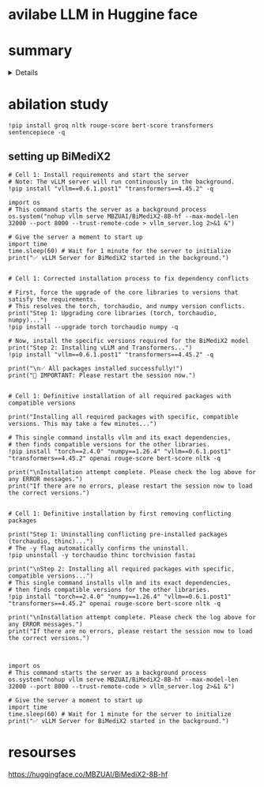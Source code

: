 
# avilabe LLM in Huggine face
# summary
<details>
1. bert-large-arabic

google-bert/bert-base-uncased

sentence-transformers/all-mpnet-base-v2

FacebookAI/roberta-large

neuralmind/bert-base-portuguese-cased

google-bert/bert-base-multilingual-cased

distilbert/distilbert-base-uncased

emilyalsentzer/Bio_ClinicalBERT

google-bert/bert-base-cased

microsoft/deberta-v3-base

microsoft/deberta-v3-large

google-bert/bert-base-chinese

opensearch-project/opensearch-neural-sparse-encoding-doc-v2-distill

albert/albert-base-v2

microsoft/deberta-v3-small

answerdotai/ModernBERT-base

distilbert/distilbert-base-multilingual-cased

google-bert/bert-base-german-cased

medicalai/ClinicalBERT

answerdotai/ModernBERT-large

hfl/chinese-roberta-wwm-ext

anferico/bert-for-patents

GroNLP/hateBERT

ehsanaghaei/SecureBERT

chandar-lab/NeoBERT

EuroBERT/EuroBERT-2.1B

s2w-ai/DarkBERT

airesearch/wangchanberta-base-wiki-newmm

nvidia/AMPLIFY_120M

Geotrend/distilbert-base-pt-cased

KoichiYasuoka/roberta-classical-chinese-base-char

facebook/esm2_t30_150M_UR50D

FacebookAI/xlm-roberta-base

FacebookAI/roberta-base

cross-encoder/ms-marco-MiniLM-L6-v2

FacebookAI/xlm-roberta-large

cardiffnlp/twitter-roberta-base-sentiment-latest

distilbert/distilbert-base-uncased-finetuned-sst-2-english

facebook/bart-large-mnli

facebook/esm2_t36_3B_UR50D

BAAI/bge-reranker-v2-m3

microsoft/mdeberta-v3-base

google-bert/bert-base-multilingual-uncased

almanach/camembert-base

facebook/esm2_t33_650M_UR50D

facebook/roberta-hate-speech-dynabench-r4-target

nlptown/bert-base-multilingual-uncased-sentiment

neulab/codebert-java

yiyanghkust/finbert-tone

ProsusAI/finbert

sentence-transformers/all-roberta-large-v1

cardiffnlp/twitter-xlm-roberta-base-sentiment

tomh/toxigen_hatebert

Xuhui/ToxDect-roberta-large

sentence-transformers/multi-qa-mpnet-base-dot-v1

distilbert/distilroberta-base

cross-encoder/ms-marco-MiniLM-L2-v2

microsoft/deberta-xlarge-mnli

microsoft/deberta-large-mnli

cross-encoder/ms-marco-MiniLM-L4-v2

lucadiliello/BLEURT-20-D12

google-bert/bert-large-uncased

TrustSafeAI/RADAR-Vicuna-7B

klue/roberta-base

nlpaueb/legal-bert-base-uncased

cardiffnlp/twitter-roberta-base-sentiment

cardiffnlp/twitter-roberta-base-offensive

gaunernst/bert-small-uncased

MoritzLaurer/DeBERTa-v3-base-mnli-fever-anli

cointegrated/rubert-tiny2

microsoft/deberta-base

cross-encoder/ms-marco-MiniLM-L12-v2

lxyuan/distilbert-base-multilingual-cased-sentiments-student

Shushant/nepaliBERT

aubmindlab/bert-base-arabertv02

nisuga/food_type_classification_model

FacebookAI/roberta-large-mnli

papluca/xlm-roberta-base-language-detection

blanchefort/rubert-base-cased-sentiment-rusentiment

j-hartmann/emotion-english-distilroberta-base

cross-encoder/ms-marco-TinyBERT-L2-v2

neulab/codebert-python

BAAI/bge-reranker-large

oliverguhr/german-sentiment-bert

jinaai/jina-reranker-v2-base-multilingual

MoritzLaurer/DeBERTa-v3-large-mnli-fever-anli-ling-wanli

tohoku-nlp/bert-base-japanese-whole-word-masking

ncbi/MedCPT-Cross-Encoder

microsoft/BiomedNLP-BiomedBERT-base-uncased-abstract

microsoft/deberta-v2-xlarge

SamLowe/roberta-base-go_emotions

ilsilfverskiold/classify-news-category-iptc

facebook/esm2_t6_8M_UR50D

cross-encoder/nli-deberta-v3-large

Rostlab/prot_bert

finiteautomata/beto-sentiment-analysis

vinai/phobert-base

finiteautomata/bertweet-base-sentiment-analysis

vectara/hallucination_evaluation_model

cross-encoder/nli-deberta-v3-base

E-MIMIC/inclusively-classification

cointegrated/rubert-base-cased-nli-threeway

microsoft/infoxlm-large

IDEA-CCNL/Taiyi-CLIP-Roberta-102M-Chinese

tabularisai/multilingual-sentiment-analysis

sileod/deberta-v3-base-tasksource-nli

cross-encoder/stsb-distilroberta-base

neuralmind/bert-large-portuguese-cased

sentence-transformers/all-distilroberta-v1

tals/albert-xlarge-vitaminc-mnli

blanchefort/rubert-base-cased-sentiment

nicholasKluge/ToxiGuardrail

meta-llama/Llama-Prompt-Guard-2-86M

dmis-lab/biobert-base-cased-v1.2

cmarkea/distilcamembert-base

s-nlp/roberta_toxicity_classifier

unitary/toxic-bert

mrm8488/distilroberta-finetuned-financial-news-sentiment-analysis

michellejieli/emotion_text_classifier

ElKulako/cryptobert

protectai/deberta-v3-base-prompt-injection-v2

jitesh/emotion-english

nlpaueb/legal-bert-small-uncased

jinaai/jina-reranker-v1-turbo-en

tohoku-nlp/bert-base-japanese-char-v2

westlake-repl/SaProt_650M_AF2

distilbert/distilbert-base-cased

joeddav/bart-large-mnli-yahoo-answers

DeepChem/ChemBERTa-77M-MLM

cardiffnlp/tweet-topic-21-multi

martin-ha/toxic-comment-model

ibm-research/MoLFormer-XL-both-10pct

dccuchile/bert-base-spanish-wwm-uncased

google-bert/bert-large-cased

siebert/sentiment-roberta-large-english

Djacon/rubert-tiny2-russian-emotion-detection

sismetanin/rubert-ru-sentiment-rusentiment

sentence-transformers/multi-qa-mpnet-base-cos-v1

KoalaAI/Text-Moderation

madhurjindal/autonlp-Gibberish-Detector-492513457

hkunlp/instructor-large

cross-encoder/mmarco-mMiniLMv2-L12-H384-v1

Arunavaonly/Bangla-twoclass-Sentiment-Analyzer

valhalla/distilbart-mnli-12-1

microsoft/BiomedNLP-BiomedBERT-base-uncased-abstract-fulltext

soleimanian/financial-roberta-large-sentiment

qandos0/SentimentArEng

bardsai/twitter-emotion-pl-base

eevvgg/bert-polish-sentiment-politics

Voicelab/herbert-base-cased-sentiment

iarfmoose/bert-base-cased-qa-evaluator

nie3e/sentiment-polish-gpt2-large

visegradmedia-emotion/Emotion_RoBERTa_polish6

nie3e/go-emotions-polish-gpt2-small-v0.0.1

CAMeL-Lab/bert-base-arabic-camelbert-mix-sentiment

circulus/koelectra-polite-v1

joeddav/xlm-roberta-large-xnli

typeform/distilbert-base-uncased-mnli

MoritzLaurer/mDeBERTa-v3-base-mnli-xnli

deepset/deberta-v3-base-injection

ixa-ehu/roberta-eus-euscrawl-large-cased

sentence-transformers/multi-qa-distilbert-cos-v1

unitary/unbiased-toxic-roberta

microsoft/BiomedVLP-CXR-BERT-specialized

mixedbread-ai/mxbai-rerank-xsmall-v1

nreimers/MiniLMv2-L6-H384-distilled-from-BERT-Large

ai-forever/ruBert-base

DunnBC22/ibert-roberta-base-Abusive_Or_Threatening_Speech

bhadresh-savani/distilbert-base-uncased-emotion

tohoku-nlp/bert-base-japanese-char

koheiduck/bert-japanese-finetuned-sentiment

dbmdz/bert-base-italian-xxl-cased

MoritzLaurer/deberta-v3-xsmall-zeroshot-v1.1-all-33

MoritzLaurer/deberta-v3-large-zeroshot-v2.0

huggingface/CodeBERTa-small-v1

hfl/chinese-bert-wwm

qanastek/51-languages-classifier

seyonec/ChemBERTa-zinc-base-v1

microsoft/deberta-v2-xlarge-mnli

kk08/CryptoBERT

vinai/bertweet-base

dccuchile/bert-base-spanish-wwm-cased

distilbert/distilbert-base-german-cased

opensearch-project/opensearch-neural-sparse-encoding-v2-distill

jinaai/jina-embeddings-v2-base-code

MilaNLProc/feel-it-italian-emotion

MilaNLProc/feel-it-italian-sentiment

Charangan/MedBERT

cardiffnlp/twitter-xlm-roberta-base-sentiment-multilingual

prithivida/parrot_adequacy_model

yikuan8/Clinical-Longformer

tohoku-nlp/bert-base-japanese

kykim/bert-kor-base

microsoft/graphcodebert-base

facebook/xlm-v-base

tohoku-nlp/bert-base-japanese-v2

arnosimons/astro-hep-bert

microsoft/BiomedVLP-CXR-BERT-general

klue/bert-base

naver/efficient-splade-VI-BT-large-query

Veggiee/roberta-base-gptq-4bit

zhihan1996/DNA_bert_6

Qdrant/Splade_PP_en_v1

facebook/esm2_t12_35M_UR50D

airesearch/wangchanberta-base-att-spm-uncased

hfl/chinese-roberta-wwm-ext-large

HooshvareLab/bert-fa-base-uncased

beomi/kcbert-base

KB/bert-base-swedish-cased

google-bert/bert-base-cased-finetuned-mrpc

julien-c/dummy-unknown
  
</details>



# abilation study


```
!pip install groq nltk rouge-score bert-score transformers sentencepiece -q
```


## setting up BiMediX2


```
# Cell 1: Install requirements and start the server
# Note: The vLLM server will run continuously in the background.
!pip install "vllm==0.6.1.post1" "transformers==4.45.2" -q

import os
# This command starts the server as a background process
os.system("nohup vllm serve MBZUAI/BiMediX2-8B-hf --max-model-len 32000 --port 8000 --trust-remote-code > vllm_server.log 2>&1 &")

# Give the server a moment to start up
import time
time.sleep(60) # Wait for 1 minute for the server to initialize
print("✅ vLLM Server for BiMediX2 started in the background.")


# Cell 1: Corrected installation process to fix dependency conflicts

# First, force the upgrade of the core libraries to versions that satisfy the requirements.
# This resolves the torch, torchaudio, and numpy version conflicts.
print("Step 1: Upgrading core libraries (torch, torchaudio, numpy)...")
!pip install --upgrade torch torchaudio numpy -q

# Now, install the specific versions required for the BiMediX2 model
print("Step 2: Installing vLLM and Transformers...")
!pip install "vllm==0.6.1.post1" "transformers==4.45.2" -q

print("\n✅ All packages installed successfully!")
print("🔴 IMPORTANT: Please restart the session now.")


# Cell 1: Definitive installation of all required packages with compatible versions

print("Installing all required packages with specific, compatible versions. This may take a few minutes...")

# This single command installs vllm and its exact dependencies,
# then finds compatible versions for the other libraries.
!pip install "torch==2.4.0" "numpy==1.26.4" "vllm==0.6.1.post1" "transformers==4.45.2" openai rouge-score bert-score nltk -q

print("\nInstallation attempt complete. Please check the log above for any ERROR messages.")
print("If there are no errors, please restart the session now to load the correct versions.")


# Cell 1: Definitive installation by first removing conflicting packages

print("Step 1: Uninstalling conflicting pre-installed packages (torchaudio, thinc)...")
# The -y flag automatically confirms the uninstall.
!pip uninstall -y torchaudio thinc torchvision fastai

print("\nStep 2: Installing all required packages with specific, compatible versions...")
# This single command installs vllm and its exact dependencies,
# then finds compatible versions for the other libraries.
!pip install "torch==2.4.0" "numpy==1.26.4" "vllm==0.6.1.post1" "transformers==4.45.2" openai rouge-score bert-score nltk -q

print("\nInstallation attempt complete. Please check the log above for any ERROR messages.")
print("If there are no errors, please restart the session now to load the correct versions.")



import os
# This command starts the server as a background process
os.system("nohup vllm serve MBZUAI/BiMediX2-8B-hf --max-model-len 32000 --port 8000 --trust-remote-code > vllm_server.log 2>&1 &")

# Give the server a moment to start up
import time
time.sleep(60) # Wait for 1 minute for the server to initialize
print("✅ vLLM Server for BiMediX2 started in the background.")
```


# resourses

https://huggingface.co/MBZUAI/BiMediX2-8B-hf
